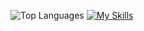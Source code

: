 ![Top Languages](https://github-readme-stats.vercel.app/api/top-langs/?username=matheusdio)
[![My Skills](https://skillicons.dev/icons?i=swift,c)](https://skillicons.dev)

